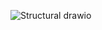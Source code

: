 
![Structural drawio](https://user-images.githubusercontent.com/98813710/163701879-3a106b7c-d8c7-4381-b17c-ef8499134b23.png)

